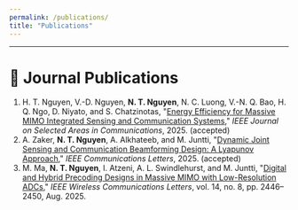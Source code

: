 ```yaml
---
permalink: /publications/
title: "Publications"
---
```


---




# 📄 Journal Publications

<ol>

<li>
  H. T. Nguyen, V.-D. Nguyen, <strong>N. T. Nguyen</strong>, N. C. Luong, V.-N. Q. Bao, H. Q. Ngo, D. Niyato, and S. Chatzinotas,  
  "<a href="https://www.arxiv.org/pdf/2509.10290" target="_blank">Energy Efficiency for Massive MIMO Integrated Sensing and Communication Systems</a>,"  
  <span><em>IEEE Journal on Selected Areas in Communications</em></span>, 2025. (accepted)
</li>

<li>
A. Zaker, <strong>N. T. Nguyen</strong>, A. Alkhateeb, and M. Juntti,  
"<a href="https://arxiv.org/pdf/2503.14054" target="_blank">Dynamic Joint Sensing and Communication Beamforming Design: A Lyapunov Approach</a>,"  
<span style=""><em>IEEE Communications Letters</em></span>, 2025. (accepted)
</li>

<li>
M. Ma, <strong>N. T. Nguyen</strong>, I. Atzeni, A. L. Swindlehurst, and M. Juntti,  
"<a href="https://ieeexplore.ieee.org/stamp/stamp.jsp?arnumber=11008697" target="_blank">Digital and Hybrid Precoding Designs in Massive MIMO with Low-Resolution ADCs</a>,"  
<span style=""><em>IEEE Wireless Communications Letters</em></span>, vol. 14, no. 8, pp. 2446–2450, Aug. 2025.
</li>

</ol>
<style>
  .bibtex-btn{font:inherit;padding:6px 12px;border:1px solid #d0d0d0;border-radius:10px;background:#fff;cursor:pointer;margin-top:6px}
  .bibtex-btn:hover{background:#f6f6f6}
  .bibtex-box{position:relative;margin-top:8px;padding:10px;background:#ffeef3;border:1px solid #ffd6e1;border-radius:12px}
  .bibtex-copy{position:absolute;right:10px;top:8px;padding:4px 10px;border:1px solid #d0d0d0;border-radius:8px;background:#fff;cursor:pointer}
</style>

<script>
(function(){
  function clean(s){return (s||"").replace(/\s+/g," ").trim();}
  function firstLink(el){const a=el.querySelector("a[href]");return a?a.href:null;}
  function quotedTitle(li){
    const m=li.innerHTML.match(/"([^"]{3,})"/);
    if(m) return m[1].trim();
    const a=li.querySelector("a[href]");
    return a?clean(a.textContent):null;
  }

  // IMPROVED: pretty-print BibTeX
  function fallbackBib(li,title){
    const txt=clean(li.textContent),url=firstLink(li);
    let before=title?(txt.split(` "${title}"`)[0]||txt.split(title)[0]||txt):txt;
    const authors=clean(before.replace(/,\s*$/,""));

    const em=li.querySelector("em");
    let venue=em?clean(em.textContent):"";
    const yearMatches=txt.match(/(20\d{2})/g);
    const year=yearMatches?yearMatches[yearMatches.length-1]:"";

    if(!venue){
      const v=(txt.match(/,\s*([A-Za-z].*?)\s*,\s*20\d{2}/)||[,""])[1];
      venue=clean((v||"").replace(/\(\*\*.*?\*\*\)/g,""));
    }

    const isJournal=/Transactions|Journal|Letters|Wireless Communications Letters|Communications Letters|JSAC/i.test(venue||"");
    const firstSurname=(authors.split(",")[0]||"key").split(" ").pop().replace(/[^A-Za-z]/g,"")||"key";
    const key=`${firstSurname}${year||""}Auto`;

    let lines=[];
    if(isJournal){
      lines.push(`@article{${key},`);
      lines.push(`  author  = {${authors}},`);
      lines.push(`  title   = {${title||"Untitled"}},`);
      lines.push(`  journal = {${venue}},`);
      if(year) lines.push(`  year    = {${year}},`);
      if(url)  lines.push(`  url     = {${url}},`);
    } else {
      lines.push(`@inproceedings{${key},`);
      lines.push(`  author    = {${authors}},`);
      lines.push(`  title     = {${title||"Untitled"}},`);
      lines.push(`  booktitle = {${venue||"Conference"}},`);
      if(year) lines.push(`  year      = {${year}},`);
      if(url)  lines.push(`  url       = {${url}},`);
    }
    // remove trailing comma from last field
    lines[lines.length-1]=lines[lines.length-1].replace(/,$/,"");
    lines.push("}");
    return lines.join("\n");
  }

  function buildPanel(bib){
    const box=document.createElement("div");
    box.className="bibtex-box";
    const copy=document.createElement("button");
    copy.className="bibtex-copy";copy.textContent="Copy";
    copy.onclick=()=>{navigator.clipboard.writeText(bib).then(()=>{
      copy.textContent="Copied!";setTimeout(()=>copy.textContent="Copy",1200);
    });};
    const pre=document.createElement("pre");pre.textContent=bib;
    box.appendChild(copy);box.appendChild(pre);return box;
  }

  function addButtons(){
    document.querySelectorAll("li").forEach(li=>{
      if(li.querySelector(".bibtex-btn")) return;
      if(!/(19|20)\d{2}/.test(li.textContent)) return;
      const btn=document.createElement("button");
      btn.className="bibtex-btn";btn.textContent="BibTex";
      btn.onclick=()=>{
        document.querySelectorAll(".bibtex-box").forEach(b=>b.remove());
        const bib=fallbackBib(li,quotedTitle(li));
        btn.insertAdjacentElement("afterend",buildPanel(bib));
      };
      li.appendChild(document.createElement("br"));
      li.appendChild(btn);
    });
  }

  if(document.readyState==="loading"){
    document.addEventListener("DOMContentLoaded",addButtons);
  } else { addButtons(); }
})();
</script>
